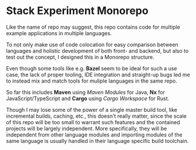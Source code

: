 # Stack Experiment Monorepo

Like the name of repo may suggest, this repo contains code for multiple example applications in multiple languages.

To not only make use of code colocation for easy comparison between languages and holistic development of both front- and backend, but also to test out the concept, I designed this in a Monorepo structure.

Even though some tools like e.g. **Bazel** seem to be ideal for such a use case, the lack of proper tooling, IDE integration and straight-up bugs led me to instead mix and match tools for muliple languages in the same repo.

So far this includes **Maven** using *Maven Modules* for Java, **Nx** for JavaScript/TypeScript and **Cargo** using *Cargo Workspace* for Rust.

Though I may lose some of the power of a single master build tool, like incremental builds, caching, etc., this doesn't really matter, since the scale of this repo will be too small to warrant such features and the contained projects will be largely independent. More specifically, they will be independent from other language modules and importing modules of the same language is usually handled in their language specific build toolchain.

